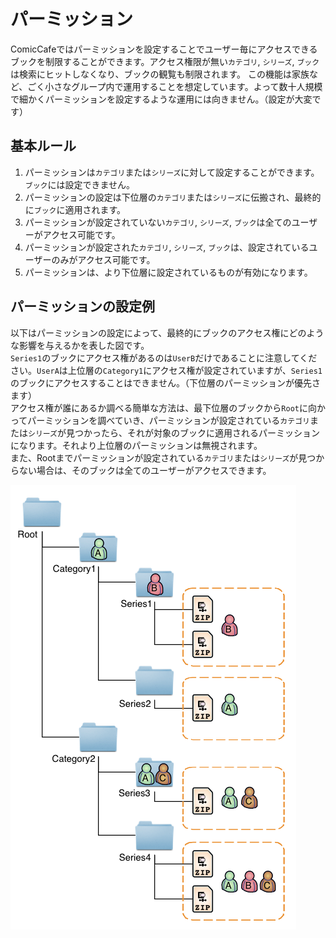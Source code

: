 # パーミッション
ComicCafeではパーミッションを設定することでユーザー毎にアクセスできるブックを制限することができます。アクセス権限が無い`カテゴリ`, `シリーズ`, `ブック`は検索にヒットしなくなり、ブックの観覧も制限されます。
この機能は家族など、ごく小さなグループ内で運用することを想定しています。よって数十人規模で細かくパーミッションを設定するような運用には向きません。（設定が大変です）

## 基本ルール

1. パーミッションは`カテゴリ`または`シリーズ`に対して設定することができます。`ブック`には設定できません。
1. パーミッションの設定は下位層の`カテゴリ`または`シリーズ`に伝搬され、最終的に`ブック`に適用されます。
1. パーミッションが設定されていない`カテゴリ`, `シリーズ`, `ブック`は全てのユーザーがアクセス可能です。
1. パーミッションが設定された`カテゴリ`, `シリーズ`, `ブック`は、設定されているユーザーのみがアクセス可能です。
1. パーミッションは、より下位層に設定されているものが有効になります。

## パーミッションの設定例
以下はパーミッションの設定によって、最終的にブックのアクセス権にどのような影響を与えるかを表した図です。  
`Series1`のブックにアクセス権があるのは`UserB`だけであることに注意してください。`UserA`は上位層の`Category1`にアクセス権が設定されていますが、`Series1`のブックにアクセスすることはできません。（下位層のパーミッションが優先さます）  
アクセス権が誰にあるか調べる簡単な方法は、最下位層のブックから`Root`に向かってパーミッションを調べていき、パーミッションが設定されている`カテゴリ`または`シリーズ`が見つかったら、それが対象のブックに適用されるパーミッションになります。それより上位層のパーミッションは無視されます。  
また、Rootまでパーミッションが設定されている`カテゴリ`または`シリーズ`が見つからない場合は、そのブックは全てのユーザーがアクセスできます。

<img src='https://raw.githubusercontent.com/burton999dev/ComicCafeHelp/master/images/Permission.png'/>
